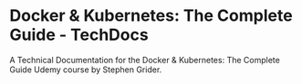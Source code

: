 # Docker &amp; Kubernetes: The Complete Guide - TechDocs

A Technical Documentation for the Docker &amp; Kubernetes: The Complete Guide Udemy course by Stephen Grider.
